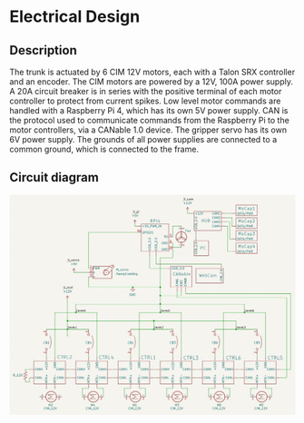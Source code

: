 # Electrical Design

## Description
The trunk is actuated by 6 CIM 12V motors, each with a Talon SRX controller and an encoder. The CIM motors are powered by a 12V, 100A power supply. A 20A circuit breaker is in series with the positive terminal of each motor controller to protect from current spikes. Low level motor commands are handled with a Raspberry Pi 4, which has its own 5V power supply. CAN is the protocol used to communicate commands from the Raspberry Pi to the motor controllers, via a CANable 1.0 device. The gripper servo has its own 6V power supply. The grounds of all power supplies are connected to a common ground, which is connected to the frame. 

## Circuit diagram
![Circuit Diagram](assets/circuitdiagram_081524.jpg)
